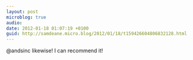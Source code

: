 ```yaml
---
layout: post
microblog: true
audio: 
date: 2012-01-18 01:07:19 +0100
guid: http://samdeane.micro.blog/2012/01/18/t159426604806832128.html
---
```

@andsinc likewise! I can recommend it!

